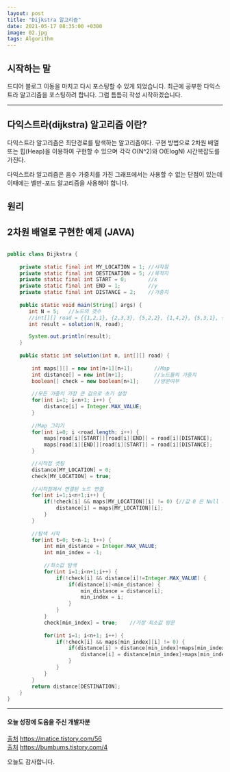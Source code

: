 ```yaml
---
layout: post
title: "Dijkstra 알고리즘"
date: 2021-05-17 08:35:00 +0300
image: 02.jpg
tags: Algorithm
---
```

 
## 시작하는 말  

드디어 블로그 이동을 마치고 다시 포스팅할 수 있게 되었습니다. 최근에 공부한 다익스트라 알고리즘을 포스팅하려 합니다. 그럼 틈틈히 작성 시작하겠습니다.

***

## 다익스트라(dijkstra) 알고리즘 이란?  

다익스트라 알고리즘은 최단경로를 탐색하는 알고리즘이다. 구현 방법으로 2차원 배열 또는 힙(Heap)을 이용하여 구현할 수 있으며 각각 O(N^2)와 O(ElogN) 시간복잡도를 가진다.  

다익스트라 알고리즘은 음수 가중치를 가진 그래프에서는 사용할 수 없는 단점이 있는데 이때에는 벨만-포드 알고리즘을 사용해야 합니다.  


## 원리  


## 2차원 배열로 구현한 예제 (JAVA)  

~~~ Java

public class Dijkstra {
	
	private static final int MY_LOCATION = 1; //시작점
	private static final int DESTINATION = 5; //목적지
	private static final int START = 0;		  //x
	private static final int END = 1;		  //y
	private static final int DISTANCE = 2;	  //가중치
	
	public static void main(String[] args) {
	   int N = 5;	//노드의 갯수
	   //int[][] road = {{1,2,1}, {2,3,3}, {5,2,2}, {1,4,2}, {5,3,1}, {5,4,2}};//연결 노드
	   int result = solution(N, road);

	   System.out.println(result);
	}
	
	public static int solution(int n, int[][] road) {
		
		int maps[][] = new int[n+1][n+1];		//Map
		int distance[] = new int[n+1];			//노드들의 가중치
		boolean[] check = new boolean[n+1];		//방문여부
		
		//모든 가중치 가장 큰 값으로 초기 설정
		for(int i=1; i<n+1; i++) {
			distance[i] = Integer.MAX_VALUE;
		}
		
		//Map 그리기
		for(int i=0; i <road.length; i++) {
			maps[road[i][START]][road[i][END]] = road[i][DISTANCE];
			maps[road[i][END]][road[i][START]] = road[i][DISTANCE];
		}

		//시작점 셋팅
		distance[MY_LOCATION] = 0;
		check[MY_LOCATION] = true;
		
		//시작점에서 연결된 노드 연결
		for(int i=1;i<n+1;i++) {
			if(!check[i] && maps[MY_LOCATION][i] != 0) {//값 0 은 Null 의미
				distance[i] = maps[MY_LOCATION][i];
			}
		}
		
		//탐색 시작
		for(int t=0; t<n-1; t++) {
			int min_distance = Integer.MAX_VALUE;
			int min_index = -1;
			
			//최소값 탐색
			for(int i=1;i<n+1;i++) {
				if(!check[i] && distance[i]!=Integer.MAX_VALUE) {
					if(distance[i]<min_distance) {
						min_distance = distance[i];
						min_index = i;
					}
				}
			}
			check[min_index] = true;	//가장 최소값 방문
			
			for(int i=1; i<n+1; i++) {
				if(!check[i] && maps[min_index][i] != 0) {
					if(distance[i] > distance[min_index]+maps[min_index][i]) {
						distance[i] = distance[min_index]+maps[min_index][i];
					}
				}
			}
		}
        return distance[DESTINATION];
    }
}
~~~

***

#### 오늘 성장에 도움을 주신 개발자분  

[출처](https://matice.tistory.com/56) https://matice.tistory.com/56  
[출처](https://bumbums.tistory.com/4) https://bumbums.tistory.com/4  

오늘도 감사합니다.  
